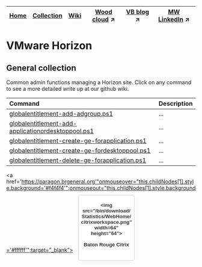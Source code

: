 |[Home](https://github.com/virtualizebrief)|[Collection](https://github.com/virtualizebrief/collection/blob/main/readme.md)|[Wiki](https://github.com/virtualizebrief/home/wiki)|[Wood cloud](https://marketplace.woodcloud.one/) :arrow_upper_right:|[VB blog](https://virtualizebrief.woodcloud.one/) :arrow_upper_right:|[MW LinkedIn](https://www.linkedin.com/in/michaelcharleswood/) :arrow_upper_right:
|---|---|---|---|---|---|

# VMware Horizon
## General collection <br>
Common admin functions managing a Horizon site. Click on any command to see a more detailed write up at our github wiki.

| Command | Description |
| :--- | :--- |
| [globalentitlement-add-adgroup.ps1](globalentitlement-add-adgroup.ps1) | ... |
| [globalentitlement-add-applicationordesktoppool.ps1](globalentitlement-add-applicationordesktoppool.ps1) | ... |
| [globalentitlement-create-ge-forapplication.ps1](globalentitlement-create-ge-forapplication.ps1) | ... |
| [globalentitlement-create-ge-fordesktoppool.ps1](globalentitlement-create-ge-fordesktoppool.ps1) | ... |
| [globalentitlement-delete-ge-forapplication.ps1](globalentitlement-delete-ge-forapplication.ps1) | ... |

<!--Baton Rouge Citrix-->
<a href='https://paragon.brgeneral.org'"onmouseover="this.childNodes[1].style.background='#f4f4f4'";onmouseout="this.childNodes[1].style.background='#ffffff'";target=”_blank”>
<button style="height:175px; width:150px;background-color:#ffffff;margin-top: 10px;margin-bottom: 10px;margin-right: 10px;margin-left: 10px;border-width: 1px;border-style: solid;border-color: #cccccc;font-weight:bold;color: #333333;border-radius: 5px;">
<img src="/bin/download/Statistics/WebHome/citrixworkspace.png" width=64" height="64"><br><br>Baton Rouge Citrix<br><br></button></a>
